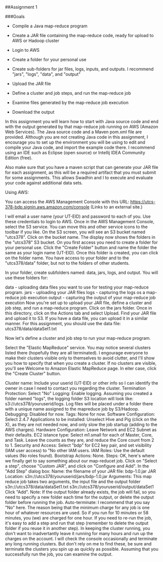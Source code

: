 ##Assignment 1

###Goals

* Compile a Java map-reduce program

* Create a JAR file containing the map-reduce code, ready for upload to AWS or Hadoop cluster

* Login to AWS
 * Create a folder for your personal use
 * Create sub-folders for jar files, logs, inputs, and outputs. I recommend "jars", "logs", "data", and "output"
 * Upload the JAR file
 * Define a cluster and job steps, and run the map-reduce job
 * Examine files generated by the map-reduce job execution
 * Download the output
 

In this assignment you will learn how to start with Java source code and end with the output generated by that map-reduce job running on AWS (Amazon Web Services). The Java source code and a Maven pom.xml file are provided. Although you are not creating Java code in this assignment, I encourage you to set up the environment you will be using to edit and compile your Java code, and import the example code there. I recommend using an IDE such as Eclipse (open source) or Intellij IDEA Community Edition (free).

Also make sure that you have a maven script that can generate your JAR file for each assignment, as this will be a required artifact that you must submit for some assignments. This allows Swadhin and I to execute and evaluate your code against additional data sets.

 

Using AWS:

You can access the AWS Management Console with this URL: https://utcs-378-bdp.signin.aws.amazon.com/console (Links to an external site.)

I will email a user name (your UT-EID) and password to each of you. Use these credentials to login to AWS. Once in the AWS Management Console, select the S3 service. You can move this and other service icons to the toolbar if you like. On the S3 screen, you will see an S3 bucket named "utcs378". Click on the bucket name. The display now shows the folders in the "utcs378" S3 bucket. On you first access you need to create a folder for your personal use. Click the "Create Folder" button and name the folder the same as your login name (UT-EID). Once this folder is created, you can click on the folder name. You have access to your folder and to the "utcs378/data" folder, but not to the folders of other students.

In your folder, create subfolders named: data, jars, logs, and output. You will use these folders for:

data - uploading data files you want to use for testing your map-reduce program.
jars - uploading your JAR files
logs - capturing the logs os a map-reduce job execution
output - capturing the output of your map-reduce job execution
Now you're set up to upload your JAR file, define a cluster and job step, and run a map-reduce program. Click on the jars folder. Once in this directory, click on the Actions tab and select Upload. Find your JAR file and upload it to S3. If you have a data file, you can upload it in a similar manner. For this assignment, you should use the data file: utcs378/data/dataSet1.txt

Now let's define a cluster and job step to run your map-reduce program.

Select the "Elastic MapReduce" service. You may notice several clusters listed there (hopefully they are all terminated). I engourage everyone to make their clusters visible only to themselves to avoid clutter, and I'll show you how to specify that when you create a cluster. If no clusters are visible, you'll see Welcome to Amazon Elastic MapReduce page. In eiter case, click the "Create Cluster" button.

Cluster name: Include your userid (UT-EID) or other info so I can identify the owner in case I need to contact you regarding the cluster.
Termination Protection: Select "No"
Logging: Enable logging. Assuming you created a folder named "logs", the logging folder S3 location will look like: s3://utcs378/youruserid/logs.  Log files will be placed under a folder there with a unique name assigned to the mapreduce job by S3/Hadoop. 
Debugging: Disabled for now.
Tags: None for now.
Software Configuration: Select 2.4.7
Applications to be installed: Unselect Hive and Pig (click on the X), as they are not needed now, and only slow the job startup (adding to the AWS charges).
Hardware Configuration: Leave Network and EC2 Subnet as their defaults.
EC2 istance type: Select m1.small for each of Master, Core, and Task. Leave the counts as they are, and reduce the Core count from 2 to 1.
Security and Access: Select "bdp" for EC2 key pair, and set visibility (IAM user access) to "No other IAM users.
IAM Roles: Use the default values (No roles found).
Bootstrap Actions: None.
Steps:
OK, here's where we finally get to say something about our map-reducet job.
Click on "Select a step", choose "Custom JAR", and click on "Configure and Add".
In the "Add Step" dialog box:
Name: the filename of your JAR file: bdp-1.0.jar
JAR Location: s3n://utcs378/youruserid/jars/bdp-1.0.jar
Arguments: This map reduce job takes two arguments, the input file and the output folder s3n://utcs378/data/dataSet1.txt s3n://utcs378/youruserid/output/dataSet1
Click "Add".
Note: If the output folder already exists, the job will fail, so you need to specify a new folder each time for the output, or delete the output folder before running the job.
Auto-terminate: I recommend that you say "No" here. The reason being that the minimum charge for any job is one hour of whatever resources are used. So if you run for 10 minutes or 58 minutes, you (we) are charged for one hour. If you need to re-run the job, it's easy to add a step and run that step (remember to delete the output folder if you reuse it in another step). In keeping the cluster running, you don't want to inadvertantly leave it running for many hours and run up the charges on the account. I will check the console occasionally and terminate any long running clusters. But don't rely on me to find these, be sure and terminate the clusters you spin up as quickly as possible.
Assuming that you successfully run the job, you can examine the output.